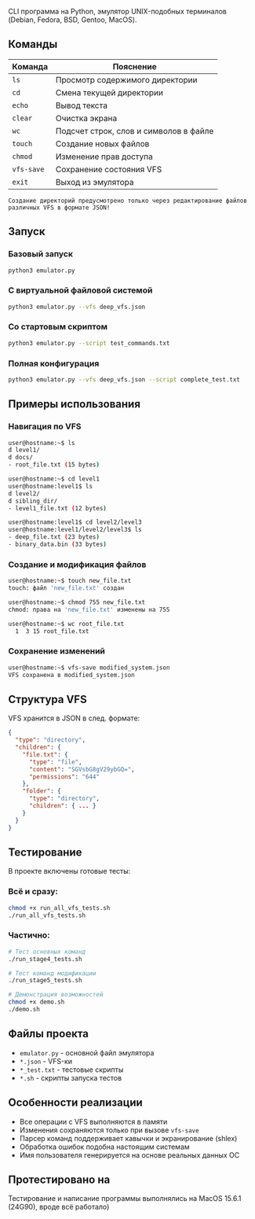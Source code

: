 CLI программа на Python, эмулятор UNIX-подобных терминалов (Debian, Fedora, BSD, Gentoo, MacOS).

## Команды

| Команда | Пояснение |
|---------|----------|
| `ls` | Просмотр содержимого директории |
| `cd` | Смена текущей директории |
| `echo` | Вывод текста |
| `clear` | Очистка экрана |
| `wc` | Подсчет строк, слов и символов в файле |
| `touch` | Создание новых файлов |
| `chmod` | Изменение прав доступа |
| `vfs-save` | Сохранение состояния VFS |
| `exit` | Выход из эмулятора |

```
Создание директорий предусмотрено только через редактирование файлов различных VFS в формате JSON!
```

## Запуск

### Базовый запуск
```bash
python3 emulator.py
```

### С виртуальной файловой системой
```bash
python3 emulator.py --vfs deep_vfs.json
```

### Со стартовым скриптом
```bash
python3 emulator.py --script test_commands.txt
```

### Полная конфигурация
```bash
python3 emulator.py --vfs deep_vfs.json --script complete_test.txt
```

## Примеры использования

### Навигация по VFS
```bash
user@hostname:~$ ls
d level1/
d docs/
- root_file.txt (15 bytes)

user@hostname:~$ cd level1
user@hostname:level1$ ls
d level2/
d sibling_dir/
- level1_file.txt (12 bytes)

user@hostname:level1$ cd level2/level3
user@hostname:level1/level2/level3$ ls
- deep_file.txt (23 bytes)
- binary_data.bin (33 bytes)
```

### Создание и модификация файлов
```bash
user@hostname:~$ touch new_file.txt
touch: файл 'new_file.txt' создан

user@hostname:~$ chmod 755 new_file.txt
chmod: права на 'new_file.txt' изменены на 755

user@hostname:~$ wc root_file.txt
  1  3 15 root_file.txt
```

### Сохранение изменений
```bash
user@hostname:~$ vfs-save modified_system.json
VFS сохранена в modified_system.json
```

## Структура VFS

VFS хранится в JSON в след. формате:

```json
{
  "type": "directory",
  "children": {
    "file.txt": {
      "type": "file",
      "content": "SGVsbG8gV29ybGQ=",
      "permissions": "644"
    },
    "folder": {
      "type": "directory",
      "children": { ... }
    }
  }
}
```

## Тестирование

В проекте включены готовые тесты:

### Всё и сразу:
```bash
chmod +x run_all_vfs_tests.sh
./run_all_vfs_tests.sh
```

### Частично:
```bash
# Тест основных команд
./run_stage4_tests.sh

# Тест команд модификации
./run_stage5_tests.sh

# Демонстрация возможностей
chmod +x demo.sh
./demo.sh
```

## Файлы проекта

- `emulator.py` - основной файл эмулятора
- `*.json` - VFS-ки
- `*_test.txt` - тестовые скрипты
- `*.sh` - скрипты запуска тестов

## Особенности реализации

- Все операции с VFS выполняются в памяти
- Изменения сохраняются только при вызове `vfs-save`
- Парсер команд поддерживает кавычки и экранирование (shlex)
- Обработка ошибок подобна настоящим системам
- Имя пользователя генерируется на основе реальных данных ОС

## Протестировано на
Тестирование и написание программы выполнялись на MacOS 15.6.1 (24G90), вроде всё работало)
